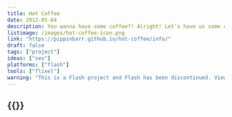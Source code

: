 ```yaml
---
title: Hot Coffee
date: 2012-05-04
description: You wanna have some coffee?! Alright! Let’s have us some coffee! Some coffee! If you know what I mean! And I think that you do! Some? Coffee! That’s right. How about you get on into this game have have yourself some coffee?! Coffee! Hot, hot coffee!
listimage: /images/hot-coffee-icon.png
link: "https://pippinbarr.github.io/hot-coffee/info/"
draft: false
tags: ["project"]
ideas: ["sex"]
platforms: ["flash"]
tools: ["flixel"]
warning: "This is a Flash project and Flash has been discontinued. View the game's page for more information."
---
```


## {{<param title >}}
